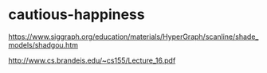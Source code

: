 # cautious-happiness
https://www.siggraph.org/education/materials/HyperGraph/scanline/shade_models/shadgou.htm

http://www.cs.brandeis.edu/~cs155/Lecture_16.pdf
